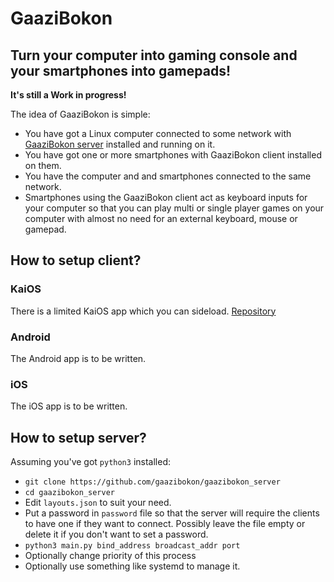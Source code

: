 # GaaziBokon
## Turn your computer into gaming console and your smartphones into gamepads!

**It's still a Work in progress!**

The idea of GaaziBokon is simple:
 - You have got a Linux computer connected to some network with [GaaziBokon server](https://github.com/gaazibokon/gaazibokon_server) installed and running on it.
 - You have got one or more smartphones with GaaziBokon client installed on them.
 - You have the computer and and smartphones connected to the same network.
 - Smartphones using the GaaziBokon client act as keyboard inputs for your computer so that you can play multi or single player games on your computer with almost no need for an external keyboard, mouse or gamepad.

## How to setup client?

### KaiOS

There is a limited KaiOS app which you can sideload. [Repository](https://github.com/gaazibokon/gaazibokon_kaios)

### Android

The Android app is to be written.

### iOS

The iOS app is to be written.

## How to setup server?

Assuming you've got `python3` installed:

 - `git clone https://github.com/gaazibokon/gaazibokon_server`
 - `cd gaazibokon_server`
 - Edit `layouts.json` to suit your need.
 - Put a password in `password` file so that the server will require the clients to have one if they want to connect. Possibly leave the file empty or delete it if you don't want to set a password.
 - `python3 main.py bind_address broadcast_addr port`
 - Optionally change priority of this process
 - Optionally use something like systemd to manage it.
